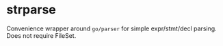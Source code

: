 # strparse
Convenience wrapper around `go/parser` for simple expr/stmt/decl parsing. Does not require FileSet.
